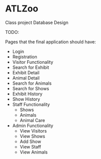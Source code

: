 # ATLZoo
Class project Database Design


TODO:

Pages that the final application should have:

- Login
- Registration
- Visitor Functionality
- Search for Exhibit
- Exhibit Detail
- Animal Detail
- Search for Animals
- Search for Shows
- Exhibit History
- Show History
- Staff Functionality
  - Shows
  - Animals
  - Animal Care
- Admin Functionality
  - View Visitors
  - View Shows
  - Add Show
  - View Staff
  - View Animals
